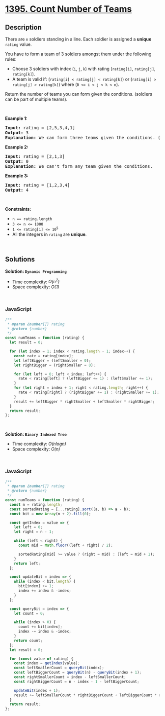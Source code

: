 # [1395. Count Number of Teams](https://leetcode.com/problems/count-number-of-teams)

## Description

<div class="_1l1MA" data-track-load="description_content"><p>There are <code>n</code> soldiers standing in a line. Each soldier is assigned a <strong>unique</strong> <code>rating</code> value.</p>

<p>You have to form a team of 3 soldiers amongst them under the following rules:</p>

<ul>
	<li>Choose 3 soldiers with index (<code>i</code>, <code>j</code>, <code>k</code>) with rating (<code>rating[i]</code>, <code>rating[j]</code>, <code>rating[k]</code>).</li>
	<li>A team is valid if: (<code>rating[i] &lt; rating[j] &lt; rating[k]</code>) or (<code>rating[i] &gt; rating[j] &gt; rating[k]</code>) where (<code>0 &lt;= i &lt; j &lt; k &lt; n</code>).</li>
</ul>

<p>Return the number of teams you can form given the conditions. (soldiers can be part of multiple teams).</p>

<p>&nbsp;</p>
<p><strong class="example">Example 1:</strong></p>

<pre><strong>Input:</strong> rating = [2,5,3,4,1]
<strong>Output:</strong> 3
<strong>Explanation:</strong> We can form three teams given the conditions. (2,3,4), (5,4,1), (5,3,1). 
</pre>

<p><strong class="example">Example 2:</strong></p>

<pre><strong>Input:</strong> rating = [2,1,3]
<strong>Output:</strong> 0
<strong>Explanation:</strong> We can't form any team given the conditions.
</pre>

<p><strong class="example">Example 3:</strong></p>

<pre><strong>Input:</strong> rating = [1,2,3,4]
<strong>Output:</strong> 4
</pre>

<p>&nbsp;</p>
<p><strong>Constraints:</strong></p>

<ul>
	<li><code>n == rating.length</code></li>
	<li><code>3 &lt;= n &lt;= 1000</code></li>
	<li><code>1 &lt;= rating[i] &lt;= 10<sup>5</sup></code></li>
	<li>All the integers in <code>rating</code> are <strong>unique</strong>.</li>
</ul>
</div>

<p>&nbsp;</p>

## Solutions

**Solution: `Dynamic Programming`**

- Time complexity: <em>O(n<sup>2</sup>)</em>
- Space complexity: <em>O(1)</em>

<p>&nbsp;</p>

### **JavaScript**

```js
/**
 * @param {number[]} rating
 * @return {number}
 */
const numTeams = function (rating) {
  let result = 0;

  for (let index = 1; index < rating.length - 1; index++) {
    const rate = rating[index];
    let leftBigger = (leftSmaller = 0);
    let rightBigger = (rightSmaller = 0);

    for (let left = 0; left < index; left++) {
      rate < rating[left] ? (leftBigger += 1) : (leftSmaller += 1);
    }
    for (let right = index + 1; right < rating.length; right++) {
      rate < rating[right] ? (rightBigger += 1) : (rightSmaller += 1);
    }
    result += leftBigger * rightSmaller + leftSmaller * rightBigger;
  }
  return result;
};
```

<p>&nbsp;</p>

**Solution: `Binary Indexed Tree`**

- Time complexity: <em>O(nlogn)</em>
- Space complexity: <em>O(n)</em>

<p>&nbsp;</p>

### **JavaScript**

```js
/**
 * @param {number[]} rating
 * @return {number}
 */
const numTeams = function (rating) {
  const n = rating.length;
  const sortedRating = [...rating].sort((a, b) => a - b);
  const bit = new Array(n + 2).fill(0);

  const getIndex = value => {
    let left = 0;
    let right = n - 1;

    while (left < right) {
      const mid = Math.floor((left + right) / 2);

      sortedRating[mid] >= value ? (right = mid) : (left = mid + 1);
    }
    return left;
  };

  const updateBit = index => {
    while (index < bit.length) {
      bit[index] += 1;
      index += index & -index;
    }
  };

  const queryBit = index => {
    let count = 0;

    while (index > 0) {
      count += bit[index];
      index -= index & -index;
    }
    return count;
  };
  let result = 0;

  for (const value of rating) {
    const index = getIndex(value);
    const leftSmallerCount = queryBit(index);
    const leftBiggerCount = queryBit(n) - queryBit(index + 1);
    const rightSmallerCount = index - leftSmallerCount;
    const rightBiggerCount = n - index - 1 - leftBiggerCount;

    updateBit(index + 1);
    result += leftSmallerCount * rightBiggerCount + leftBiggerCount * rightSmallerCount;
  }
  return result;
};
```
